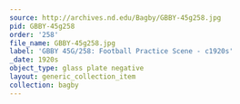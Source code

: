 ```yaml
---
source: http://archives.nd.edu/Bagby/GBBY-45g258.jpg
pid: GBBY-45g258
order: '258'
file_name: GBBY-45g258.jpg
label: 'GBBY 45G/258: Football Practice Scene - c1920s'
_date: 1920s
object_type: glass plate negative
layout: generic_collection_item
collection: bagby
---
```

